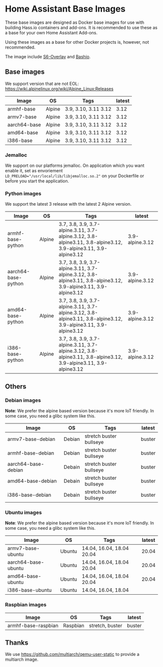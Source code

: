 # Home Assistant Base Images

These base images are designed as Docker base images for use with building Hass.io containers and add-ons.
It is recommended to use these as a base for your own Home Assistant Add-ons. 

Using these images as a base for other Docker projects is, however, not recommended.

The image include [S6-Overlay](https://github.com/just-containers/s6-overlay) and [Bashio](https://github.com/hassio-addons/bashio).

## Base images

We support version that are not EOL: https://wiki.alpinelinux.org/wiki/Alpine_Linux:Releases

| Image | OS | Tags | latest |
|-------|----|------|--------|
| armhf-base | Alpine | 3.9, 3.10, 3.11 3.12 | 3.12 |
| armv7-base | Alpine | 3.9, 3.10, 3.11 3.12 | 3.12 |
| aarch64-base | Alpine | 3.9, 3.10, 3.11 3.12 | 3.12 |
| amd64-base | Alpine | 3.9, 3.10, 3.11 3.12 | 3.12 |
| i386-base | Alpine | 3.9, 3.10, 3.11 3.12 | 3.12 |

### Jemalloc

We support on our platforms jemalloc. On application which you want enable it, set as envoriement `LD_PRELOAD="/usr/local/lib/libjemalloc.so.2"` on your Dockerfile or before you start the application.

### Python images

We support the latest 3 release with the latest 2 Alpine version.

| Image | OS | Tags | latest |
|-------|----|------|--------|
| armhf-base-python | Alpine | 3.7, 3.8, 3.9, 3.7-alpine.3.11, 3.7-alpine.3.12, 3.8-alpine3.11, 3.8-alpine3.12, 3.9-alpine3.11, 3.9-alpine3.12 | 3.9-alpine.3.12 |
| aarch64-base-python | Alpine | 3.7, 3.8, 3.9, 3.7-alpine.3.11, 3.7-alpine.3.12, 3.8-alpine3.11, 3.8-alpine3.12, 3.9-alpine3.11, 3.9-alpine3.12 | 3.9-alpine.3.12 |
| amd64-base-python | Alpine | 3.7, 3.8, 3.9, 3.7-alpine.3.11, 3.7-alpine.3.12, 3.8-alpine3.11, 3.8-alpine3.12, 3.9-alpine3.11, 3.9-alpine3.12 | 3.9-alpine.3.12 |
| i386-base-python | Alpine | 3.7, 3.8, 3.9, 3.7-alpine.3.11, 3.7-alpine.3.12, 3.8-alpine3.11, 3.8-alpine3.12, 3.9-alpine3.11, 3.9-alpine3.12 | 3.9-alpine.3.12 |

## Others

### Debian images

**Note**: We prefer the alpine based version because it's more IoT friendly. In some case, you need a glibc system like this.

| Image | OS | Tags | latest |
|-------|----|------|--------|
| armv7-base-debian | Debian | stretch buster bullseye | buster |
| armhf-base-debian | Debian | stretch buster bullseye | buster |
| aarch64-base-debian | Debain | stretch buster bullseye | buster |
| amd64-base-debian | Debain | stretch buster bullseye | buster |
| i386-base-debian | Debain | stretch buster bullseye | buster |

### Ubuntu images

**Note**: We prefer the alpine based version because it's more IoT friendly. In some case, you need a glibc system like this.

| Image | OS | Tags | latest |
|-------|----|------|--------|
| armv7-base-ubuntu | Ubuntu | 14.04, 16.04, 18.04 20.04 | 20.04 |
| aarch64-base-ubuntu | Ubuntu | 14.04, 16.04, 18.04 20.04 | 20.04 |
| amd64-base-ubuntu | Ubuntu | 14.04, 16.04, 18.04 20.04 | 20.04 |
| i386-base-ubuntu | Ubuntu | 14.04, 16.04, 18.04 | |

### Raspbian images

| Image | OS | Tags | latest |
|-------|----|------|--------|
| armhf-base-raspbian | Raspbian | stretch, buster | buster |

## Thanks

We use https://github.com/multiarch/qemu-user-static to provide a multiarch image. 
